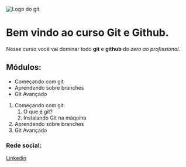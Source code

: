 ![Logo do git](https://encrypted-tbn0.gstatic.com/images?q=tbn:ANd9GcRi5MvcOwvHWdojj2G2kzIAJbcy8ALxe3mSAw&usqp=CAU)

# Bem vindo ao curso Git e Github.
Nesse curso você vai dominar todo **git** e **github** do _zero ao profissional_.

## Módulos:
* Começando com git
* Aprendendo sobre branches
* Git Avançado

1. Começando com git.
    1. O que é git?
    2. Instalando Git na máquina
2. Aprendendo sobre branches
3. Git Avançado

### Rede social:
[Linkedin](https://www.linkedin.com/in/leandrosilvaserpa/)
